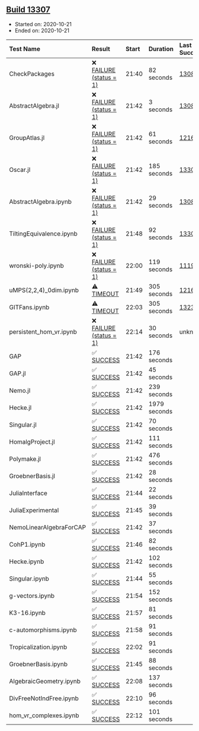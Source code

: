 ## [Build 13307](https://oscarci.mathematik.uni-kl.de/job/oscar/13307/)

* Started on: 2020-10-21
* Ended on: 2020-10-21

| Test Name    | Result | Start | Duration | Last Success | First Failure |
|:-------------|:-------|:------|:---------|:-------------|:--------------|
| CheckPackages | ❌ [FAILURE (status = 1)](https://oscarci.mathematik.uni-kl.de/job/oscar/13307/artifact/logs/build-13307/CheckPackages.log) | 21:40 | 82 seconds | [13085](https://oscarci.mathematik.uni-kl.de/job/oscar/13085/) | [13086](https://oscarci.mathematik.uni-kl.de/job/oscar/13086/) |
| AbstractAlgebra.jl | ❌ [FAILURE (status = 1)](https://oscarci.mathematik.uni-kl.de/job/oscar/13307/artifact/logs/build-13307/AbstractAlgebra.jl.log) | 21:42 | 3 seconds | [13085](https://oscarci.mathematik.uni-kl.de/job/oscar/13085/) | [13086](https://oscarci.mathematik.uni-kl.de/job/oscar/13086/) |
| GroupAtlas.jl | ❌ [FAILURE (status = 1)](https://oscarci.mathematik.uni-kl.de/job/oscar/13307/artifact/logs/build-13307/GroupAtlas.jl.log) | 21:42 | 61 seconds | [12167](https://oscarci.mathematik.uni-kl.de/job/oscar/12167/) | [12168](https://oscarci.mathematik.uni-kl.de/job/oscar/12168/) |
| Oscar.jl | ❌ [FAILURE (status = 1)](https://oscarci.mathematik.uni-kl.de/job/oscar/13307/artifact/logs/build-13307/Oscar.jl.log) | 21:42 | 185 seconds | [13305](https://oscarci.mathematik.uni-kl.de/job/oscar/13305/) | [13306](https://oscarci.mathematik.uni-kl.de/job/oscar/13306/) |
| AbstractAlgebra.ipynb | ❌ [FAILURE (status = 1)](https://oscarci.mathematik.uni-kl.de/job/oscar/13307/artifact/logs/build-13307/AbstractAlgebra.ipynb.log) | 21:42 | 29 seconds | [13085](https://oscarci.mathematik.uni-kl.de/job/oscar/13085/) | [13086](https://oscarci.mathematik.uni-kl.de/job/oscar/13086/) |
| TiltingEquivalence.ipynb | ❌ [FAILURE (status = 1)](https://oscarci.mathematik.uni-kl.de/job/oscar/13307/artifact/logs/build-13307/TiltingEquivalence.ipynb.log) | 21:48 | 92 seconds | [13301](https://oscarci.mathematik.uni-kl.de/job/oscar/13301/) | [13302](https://oscarci.mathematik.uni-kl.de/job/oscar/13302/) |
| wronski-poly.ipynb | ❌ [FAILURE (status = 1)](https://oscarci.mathematik.uni-kl.de/job/oscar/13307/artifact/logs/build-13307/wronski-poly.ipynb.log) | 22:00 | 119 seconds | [11192](https://oscarci.mathematik.uni-kl.de/job/oscar/11192/) | [11193](https://oscarci.mathematik.uni-kl.de/job/oscar/11193/) |
| uMPS(2,2,4)_0dim.ipynb | ⚠ [TIMEOUT](https://oscarci.mathematik.uni-kl.de/job/oscar/13307/artifact/logs/build-13307/uMPS-2-2-4-_0dim.ipynb.log) | 21:49 | 305 seconds | [12167](https://oscarci.mathematik.uni-kl.de/job/oscar/12167/) | [12168](https://oscarci.mathematik.uni-kl.de/job/oscar/12168/) |
| GITFans.ipynb | ⚠ [TIMEOUT](https://oscarci.mathematik.uni-kl.de/job/oscar/13307/artifact/logs/build-13307/GITFans.ipynb.log) | 22:03 | 305 seconds | [13234](https://oscarci.mathematik.uni-kl.de/job/oscar/13234/) | [13235](https://oscarci.mathematik.uni-kl.de/job/oscar/13235/) |
| persistent_hom_vr.ipynb | ❌ [FAILURE (status = 1)](https://oscarci.mathematik.uni-kl.de/job/oscar/13307/artifact/logs/build-13307/persistent_hom_vr.ipynb.log) | 22:14 | 30 seconds | unknown | unknown |
| GAP | ✅ [SUCCESS](https://oscarci.mathematik.uni-kl.de/job/oscar/13307/artifact/logs/build-13307/GAP.log) | 21:42 | 176 seconds |  |  |
| GAP.jl | ✅ [SUCCESS](https://oscarci.mathematik.uni-kl.de/job/oscar/13307/artifact/logs/build-13307/GAP.jl.log) | 21:42 | 45 seconds |  |  |
| Nemo.jl | ✅ [SUCCESS](https://oscarci.mathematik.uni-kl.de/job/oscar/13307/artifact/logs/build-13307/Nemo.jl.log) | 21:42 | 239 seconds |  |  |
| Hecke.jl | ✅ [SUCCESS](https://oscarci.mathematik.uni-kl.de/job/oscar/13307/artifact/logs/build-13307/Hecke.jl.log) | 21:42 | 1979 seconds |  |  |
| Singular.jl | ✅ [SUCCESS](https://oscarci.mathematik.uni-kl.de/job/oscar/13307/artifact/logs/build-13307/Singular.jl.log) | 21:42 | 70 seconds |  |  |
| HomalgProject.jl | ✅ [SUCCESS](https://oscarci.mathematik.uni-kl.de/job/oscar/13307/artifact/logs/build-13307/HomalgProject.jl.log) | 21:42 | 111 seconds |  |  |
| Polymake.jl | ✅ [SUCCESS](https://oscarci.mathematik.uni-kl.de/job/oscar/13307/artifact/logs/build-13307/Polymake.jl.log) | 21:42 | 476 seconds |  |  |
| GroebnerBasis.jl | ✅ [SUCCESS](https://oscarci.mathematik.uni-kl.de/job/oscar/13307/artifact/logs/build-13307/GroebnerBasis.jl.log) | 21:42 | 28 seconds |  |  |
| JuliaInterface | ✅ [SUCCESS](https://oscarci.mathematik.uni-kl.de/job/oscar/13307/artifact/logs/build-13307/JuliaInterface.log) | 21:44 | 22 seconds |  |  |
| JuliaExperimental | ✅ [SUCCESS](https://oscarci.mathematik.uni-kl.de/job/oscar/13307/artifact/logs/build-13307/JuliaExperimental.log) | 21:45 | 39 seconds |  |  |
| NemoLinearAlgebraForCAP | ✅ [SUCCESS](https://oscarci.mathematik.uni-kl.de/job/oscar/13307/artifact/logs/build-13307/NemoLinearAlgebraForCAP.log) | 21:42 | 37 seconds |  |  |
| CohP1.ipynb | ✅ [SUCCESS](https://oscarci.mathematik.uni-kl.de/job/oscar/13307/artifact/logs/build-13307/CohP1.ipynb.log) | 21:46 | 82 seconds |  |  |
| Hecke.ipynb | ✅ [SUCCESS](https://oscarci.mathematik.uni-kl.de/job/oscar/13307/artifact/logs/build-13307/Hecke.ipynb.log) | 21:42 | 102 seconds |  |  |
| Singular.ipynb | ✅ [SUCCESS](https://oscarci.mathematik.uni-kl.de/job/oscar/13307/artifact/logs/build-13307/Singular.ipynb.log) | 21:44 | 55 seconds |  |  |
| g-vectors.ipynb | ✅ [SUCCESS](https://oscarci.mathematik.uni-kl.de/job/oscar/13307/artifact/logs/build-13307/g-vectors.ipynb.log) | 21:54 | 152 seconds |  |  |
| K3-16.ipynb | ✅ [SUCCESS](https://oscarci.mathematik.uni-kl.de/job/oscar/13307/artifact/logs/build-13307/K3-16.ipynb.log) | 21:57 | 81 seconds |  |  |
| c-automorphisms.ipynb | ✅ [SUCCESS](https://oscarci.mathematik.uni-kl.de/job/oscar/13307/artifact/logs/build-13307/c-automorphisms.ipynb.log) | 21:58 | 91 seconds |  |  |
| Tropicalization.ipynb | ✅ [SUCCESS](https://oscarci.mathematik.uni-kl.de/job/oscar/13307/artifact/logs/build-13307/Tropicalization.ipynb.log) | 22:02 | 91 seconds |  |  |
| GroebnerBasis.ipynb | ✅ [SUCCESS](https://oscarci.mathematik.uni-kl.de/job/oscar/13307/artifact/logs/build-13307/GroebnerBasis.ipynb.log) | 21:45 | 88 seconds |  |  |
| AlgebraicGeometry.ipynb | ✅ [SUCCESS](https://oscarci.mathematik.uni-kl.de/job/oscar/13307/artifact/logs/build-13307/AlgebraicGeometry.ipynb.log) | 22:08 | 137 seconds |  |  |
| DivFreeNotIndFree.ipynb | ✅ [SUCCESS](https://oscarci.mathematik.uni-kl.de/job/oscar/13307/artifact/logs/build-13307/DivFreeNotIndFree.ipynb.log) | 22:10 | 96 seconds |  |  |
| hom_vr_complexes.ipynb | ✅ [SUCCESS](https://oscarci.mathematik.uni-kl.de/job/oscar/13307/artifact/logs/build-13307/hom_vr_complexes.ipynb.log) | 22:12 | 101 seconds |  |  |

